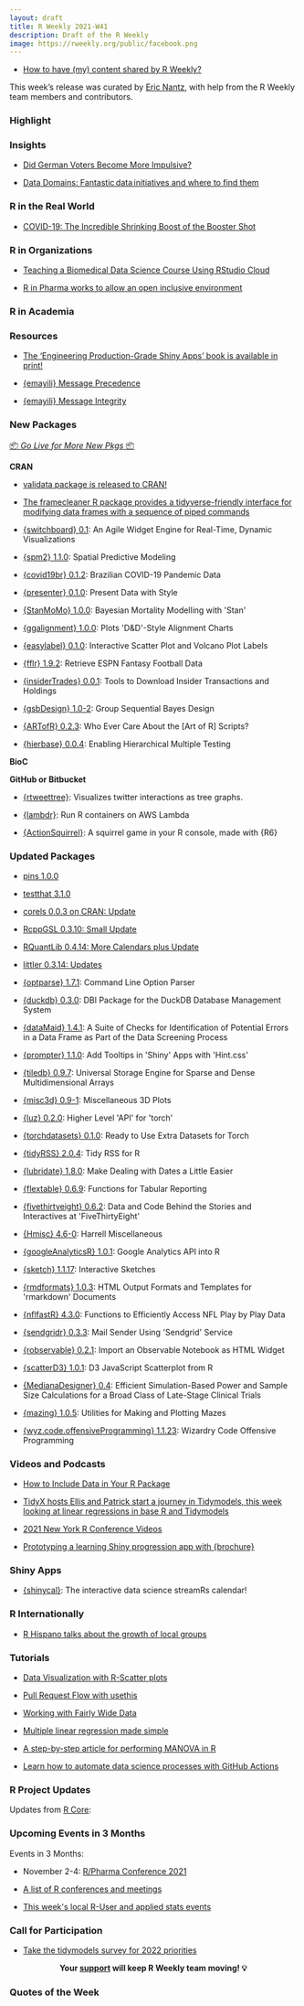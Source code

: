 ```yaml
---
layout: draft
title: R Weekly 2021-W41
description: Draft of the R Weekly
image: https://rweekly.org/public/facebook.png
---
```



+ [How to have (my) content shared by R Weekly?](https://github.com/rweekly/rweekly.org#how-to-have-my-content-shared-by-r-weekly)

This week’s release was curated by [Eric Nantz](https://twitter.com/thercast), with help from the R Weekly team members and contributors.



###  Highlight



### Insights

+ [Did German Voters Become More Impulsive?](https://albert-rapp.de/post/2021-10-03-sonntagsfrage/)

+ [Data Domains: Fantastic data initiatives and where to find them](https://www.mango-solutions.com/data-domains-fantastic%e2%80%afdata%e2%80%afinitiatives-and-where-to-find-them/)

### R in the Real World

+ [COVID-19: The Incredible Shrinking Boost of the Booster Shot](https://blog.ephorie.de/covid-19-the-incredible-shrinking-boost-of-the-booster-shot)

###  R in Organizations

+ [Teaching a Biomedical Data Science Course Using RStudio Cloud](https://blog.rstudio.com/2021/10/06/teaching-data-science-with-rstudio-cloud/)

+ [R in Pharma works to allow an open inclusive environment](https://www.r-consortium.org/blog/2021/10/05/r-in-pharma-works-to-allow-an-open-inclusive-environment)



###  R in Academia



###  Resources

+ [The ‘Engineering Production-Grade Shiny Apps’ book is available in print!](https://colinfay.me/engineering-shiny-print/)

+ [{emayili} Message Precedence](https://datawookie.dev/blog/2021/10/emayili-message-precedence/)

+ [{emayili} Message Integrity](https://datawookie.dev/blog/2021/10/emayili-message-integrity/)

###  New Packages

<p class="added-hostname"><a href="https://rweekly.org/live" target="_blank" class="externalLink">📦 <i>Go Live for More New Pkgs</i> 📦</a></p>

**CRAN**

+ [validata package is released to CRAN!](https://harrison4192.github.io/validata/)

+ [The framecleaner R package provides a tidyverse-friendly interface for modifying data frames with a sequence of piped commands](https://harrison4192.github.io/framecleaner/)

+ [{switchboard} 0.1](https://cran.r-project.org/package=switchboard): An Agile Widget Engine for Real-Time, Dynamic Visualizations

+ [{spm2} 1.1.0](https://cran.r-project.org/package=spm2): Spatial Predictive Modeling

+ [{covid19br} 0.1.2](https://cran.r-project.org/package=covid19br): Brazilian COVID-19 Pandemic Data

+ [{presenter} 0.1.0](https://cran.r-project.org/package=presenter): Present Data with Style

+ [{StanMoMo} 1.0.0](https://cran.r-project.org/package=StanMoMo): Bayesian Mortality Modelling with 'Stan'

+ [{ggalignment} 1.0.0](https://cran.r-project.org/package=ggalignment): Plots 'D&D'-Style Alignment Charts

+ [{easylabel} 0.1.0](https://cran.r-project.org/package=easylabel): Interactive Scatter Plot and Volcano Plot Labels

+ [{fflr} 1.9.2](https://cran.r-project.org/package=fflr): Retrieve ESPN Fantasy Football Data

+ [{insiderTrades} 0.0.1](https://cran.r-project.org/package=insiderTrades): Tools to Download Insider Transactions and Holdings

+ [{gsbDesign} 1.0-2](https://cran.r-project.org/package=gsbDesign): Group Sequential Bayes Design

+ [{ARTofR} 0.2.3](https://cran.r-project.org/package=ARTofR): Who Ever Care About the [Art of R] Scripts?

+ [{hierbase} 0.0.4](https://cran.r-project.org/package=hierbase): Enabling Hierarchical Multiple Testing


**BioC**



**GitHub or Bitbucket**

 + [{rtweettree}](https://github.com/urswilke/rtweettree): Visualizes twitter interactions as tree graphs.

+ [{lambdr}](https://github.com/mdneuzerling/lambdr): Run R containers on AWS Lambda

+ [{ActionSquirrel}](https://github.com/matt-dray/ActionSquirrel): A squirrel game in your R console, made with {R6}

### Updated Packages

+ [pins 1.0.0](https://blog.rstudio.com/2021/10/04/pins-1-0-0/)

+ [testthat 3.1.0](https://www.tidyverse.org/blog/2021/10/testthat-3-1/)

+ [corels 0.0.3 on CRAN: Update](http://dirk.eddelbuettel.com/blog/2021/10/08#corels_0.0.3)

+ [RcppGSL 0.3.10: Small Update](http://dirk.eddelbuettel.com/blog/2021/10/07#rcppgsl_0.3.10)

+ [RQuantLib 0.4.14: More Calendars plus Update](http://dirk.eddelbuettel.com/blog/2021/10/06#rquantlib_0.4.14)

+ [littler 0.3.14: Updates](http://dirk.eddelbuettel.com/blog/2021/10/05#littler-0.3.14)

+ [{optparse} 1.7.1](https://cran.r-project.org/package=optparse): Command Line Option Parser

+ [{duckdb} 0.3.0](https://cran.r-project.org/package=duckdb): DBI Package for the DuckDB Database Management System

+ [{dataMaid} 1.4.1](https://cran.r-project.org/package=dataMaid): A Suite of Checks for Identification of Potential Errors in a
Data Frame as Part of the Data Screening Process

+ [{prompter} 1.1.0](https://cran.r-project.org/package=prompter): Add Tooltips in 'Shiny' Apps with 'Hint.css'

+ [{tiledb} 0.9.7](https://cran.r-project.org/package=tiledb): Universal Storage Engine for Sparse and Dense Multidimensional
Arrays

+ [{misc3d} 0.9-1](https://cran.r-project.org/package=misc3d): Miscellaneous 3D Plots

+ [{luz} 0.2.0](https://cran.r-project.org/package=luz): Higher Level 'API' for 'torch'

+ [{torchdatasets} 0.1.0](https://cran.r-project.org/package=torchdatasets): Ready to Use Extra Datasets for Torch

+ [{tidyRSS} 2.0.4](https://cran.r-project.org/package=tidyRSS): Tidy RSS for R

+ [{lubridate} 1.8.0](https://cran.r-project.org/package=lubridate): Make Dealing with Dates a Little Easier

+ [{flextable} 0.6.9](https://cran.r-project.org/package=flextable): Functions for Tabular Reporting

+ [{fivethirtyeight} 0.6.2](https://cran.r-project.org/package=fivethirtyeight): Data and Code Behind the Stories and Interactives at 'FiveThirtyEight'

+ [{Hmisc} 4.6-0](https://cran.r-project.org/package=Hmisc): Harrell Miscellaneous

+ [{googleAnalyticsR} 1.0.1](https://cran.r-project.org/package=googleAnalyticsR): Google Analytics API into R

+ [{sketch} 1.1.17](https://cran.r-project.org/package=sketch): Interactive Sketches

+ [{rmdformats} 1.0.3](https://cran.r-project.org/package=rmdformats): HTML Output Formats and Templates for 'rmarkdown' Documents

+ [{nflfastR} 4.3.0](https://cran.r-project.org/package=nflfastR): Functions to Efficiently Access NFL Play by Play Data

+ [{sendgridr} 0.3.3](https://cran.r-project.org/package=sendgridr): Mail Sender Using 'Sendgrid' Service

+ [{robservable} 0.2.1](https://cran.r-project.org/package=robservable): Import an Observable Notebook as HTML Widget

+ [{scatterD3} 1.0.1](https://cran.r-project.org/package=scatterD3): D3 JavaScript Scatterplot from R

+ [{MedianaDesigner} 0.4](https://cran.r-project.org/package=MedianaDesigner): Efficient Simulation-Based Power and Sample Size Calculations for a Broad Class of Late-Stage Clinical Trials

+ [{mazing} 1.0.5](https://cran.r-project.org/package=mazing): Utilities for Making and Plotting Mazes

+ [{wyz.code.offensiveProgramming} 1.1.23](https://cran.r-project.org/package=wyz.code.offensiveProgramming): Wizardry Code Offensive Programming

###  Videos and Podcasts

+ [How to Include Data in Your R Package](https://youtu.be/BHgNA1vJO_0)

+ [TidyX hosts Ellis and Patrick start a journey in Tidymodels, this week looking at linear regressions in base R and Tidymodels](https://bit.ly/TidyX_Ep77) 

+ [2021 New York R Conference Videos](https://www.youtube.com/playlist?list=PLlzRFZmxVl9RVwRP6WKOUXTiRMFkF2cPF) 

+ [Prototyping a learning Shiny progression app with {brochure}](https://www.youtube.com/watch?v=soYZzBVTNUw)


### Shiny Apps

+ [{shinycal}](https://rpodcast.shinyapps.io/shinycal): The interactive data science streamRs calendar!

### R Internationally

+ [R Hispano talks about the growth of local groups](https://www.r-consortium.org/blog/2021/10/04/r-hispano-talks-about-the-growth-of-local-groups)

###  Tutorials

+ [Data Visualization with R-Scatter plots](https://finnstats.com/index.php/2021/10/08/data-visualization-with-r-scatter-plots/)

+ [Pull Request Flow with usethis](https://www.garrickadenbuie.com/blog/pull-request-flow-usethis/)

+ [Working with Fairly Wide Data](https://datawookie.dev/blog/2021/10/working-with-fairly-wide-data/)

+ [Multiple linear regression made simple](https://statsandr.com/blog/multiple-linear-regression-made-simple/)

+ [A step-by-step article for performing MANOVA in R](https://www.reneshbedre.com/blog/manova.html)

+ [Learn how to automate data science processes with GitHub Actions](https://medium.datadriveninvestor.com/introducing-github-actions-for-data-scientist-part-1-a7142cc661ef)


<!--<div class="post-more-begin></div><div class="post-more-end"></div>-->

###  R Project Updates

Updates from [R Core](http://developer.r-project.org/blosxom.cgi/R-devel/NEWS):


###  Upcoming Events in 3 Months

Events in 3 Months:

+ November 2-4: [R/Pharma Conference 2021](https://rinpharma.com/)

+ [A list of R conferences and meetings](https://jumpingrivers.github.io/meetingsR/events.html)

+ [This week's local R-User and applied stats events](https://community.rstudio.com/c/irl)


###  Call for Participation

+ [Take the tidymodels survey for 2022 priorities](https://www.tidyverse.org/blog/2021/10/tidymodels-2022-survey/)


<p class="hide-support added-hostname support-rweekly" style="text-align: center;font-weight: bold;">Your <a class="non-visited externalLink" href="https://www.patreon.com/rweekly" onclick="pas(this)">support</a> will keep R Weekly team moving! 💡</p>

###  Quotes of the Week
